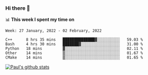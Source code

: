 ### Hi there 👋

📊 **This week I spent my time on**
<!--START_SECTION:waka-->
```text
Week: 27 January, 2022 - 02 February, 2022

C++      8 hrs 35 mins   ██████████████▓░░░░░░░░░░   59.03 % 
Bash     4 hrs 30 mins   ███████▓░░░░░░░░░░░░░░░░░   31.00 % 
Python   18 mins         ▓░░░░░░░░░░░░░░░░░░░░░░░░   02.11 % 
Other    14 mins         ▒░░░░░░░░░░░░░░░░░░░░░░░░   01.67 % 
CMake    14 mins         ▒░░░░░░░░░░░░░░░░░░░░░░░░   01.65 % 
```
<!--END_SECTION:waka-->


[![Paul's github stats](https://github-readme-stats.vercel.app/api?username=mickeyouyou&theme=dracula&show_icons=true)](https://github.com/anuraghazra/github-readme-stats)
